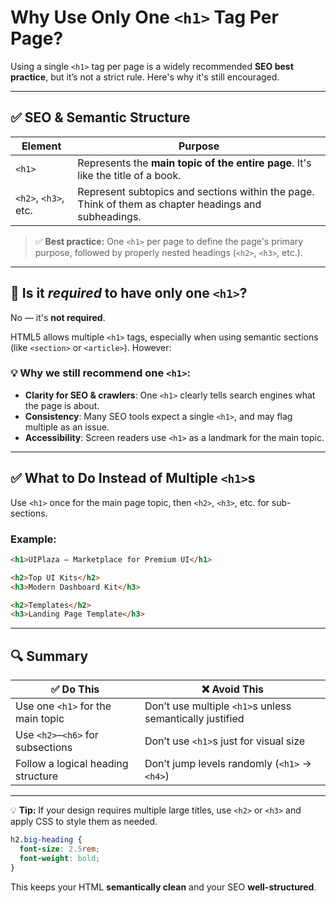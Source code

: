 # Why Use Only One `<h1>` Tag Per Page?

Using a single `<h1>` tag per page is a widely recommended **SEO best practice**, but it’s not a strict rule. Here's why it's still encouraged.

---

## ✅ SEO & Semantic Structure

| Element | Purpose |
|--------|---------|
| `<h1>` | Represents the **main topic of the entire page**. It's like the title of a book. |
| `<h2>`, `<h3>`, etc. | Represent subtopics and sections within the page. Think of them as chapter headings and subheadings. |

> ✅ **Best practice:** One `<h1>` per page to define the page's primary purpose, followed by properly nested headings (`<h2>`, `<h3>`, etc.).

---

## 🤔 Is it *required* to have only one `<h1>`?

No — it's **not required**.

HTML5 allows multiple `<h1>` tags, especially when using semantic sections (like `<section>` or `<article>`). However:

### 💡 Why we **still recommend one `<h1>`**:
- **Clarity for SEO & crawlers**: One `<h1>` clearly tells search engines what the page is about.
- **Consistency**: Many SEO tools expect a single `<h1>`, and may flag multiple as an issue.
- **Accessibility**: Screen readers use `<h1>` as a landmark for the main topic.

---

## ✅ What to Do Instead of Multiple `<h1>`s

Use `<h1>` once for the main page topic, then `<h2>`, `<h3>`, etc. for sub-sections.

### Example:

```html
<h1>UIPlaza – Marketplace for Premium UI</h1>

<h2>Top UI Kits</h2>
<h3>Modern Dashboard Kit</h3>

<h2>Templates</h2>
<h3>Landing Page Template</h3>
```

---

## 🔍 Summary

| ✅ Do This | ❌ Avoid This |
|-----------|--------------|
| Use one `<h1>` for the main topic | Don’t use multiple `<h1>`s unless semantically justified |
| Use `<h2>`–`<h6>` for subsections | Don’t use `<h1>`s just for visual size |
| Follow a logical heading structure | Don’t jump levels randomly (`<h1>` → `<h4>`) |

---

💡 **Tip:** If your design requires multiple large titles, use `<h2>` or `<h3>` and apply CSS to style them as needed.

```css
h2.big-heading {
  font-size: 2.5rem;
  font-weight: bold;
}
```

This keeps your HTML **semantically clean** and your SEO **well-structured**.
